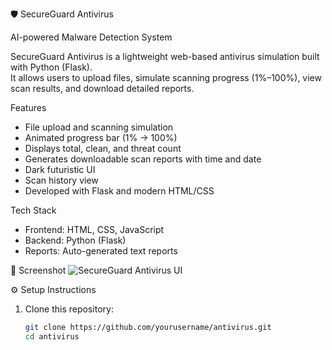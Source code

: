  🛡 SecureGuard Antivirus  

AI-powered Malware Detection System

SecureGuard Antivirus is a lightweight web-based antivirus simulation built with Python (Flask).  
It allows users to upload files, simulate scanning progress (1%–100%), view scan results, and download detailed reports.


Features

- File upload and scanning simulation  
- Animated progress bar (1% → 100%)  
- Displays total, clean, and threat count  
- Generates downloadable scan reports with time and date  
- Dark futuristic UI  
- Scan history view  
- Developed with Flask and modern HTML/CSS



Tech Stack

- Frontend: HTML, CSS, JavaScript  
- Backend: Python (Flask)  
- Reports: Auto-generated text reports  


📸 Screenshot
![SecureGuard Antivirus UI](link_to_screenshot_if_you_upload_it_on_github)


⚙ Setup Instructions

1. Clone this repository:
   ```bash
   git clone https://github.com/yourusername/antivirus.git
   cd antivirus
